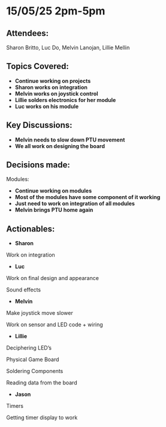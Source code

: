 # 15/05/25 2pm-5pm

## Attendees: 
Sharon Britto, Luc Do, Melvin Lanojan, Lillie Mellin

## Topics Covered: 
- **Continue working on projects**
- **Sharon works on integration**
- **Melvin works on joystick control**
- **Lillie solders electronics for her module**
- **Luc works on his module**

## Key Discussions: 
- **Melvin needs to slow down PTU movement**
- **We all work on designing the board**
  

## Decisions made:
  
  Modules:
- **Continue working on modules**
- **Most of the modules have some component of it working**
- **Just need to work on integration of all modules**
- **Melvin brings PTU home again**

## Actionables:
- **Sharon**

Work on integration
- **Luc**

Work on final design and appearance

Sound effects
- **Melvin**

Make joystick move slower

Work on sensor and LED code + wiring
- **Lillie**

Deciphering LED’s

Physical Game Board

Soldering Components

Reading data from the board
- **Jason**

Timers 

Getting timer display to work
